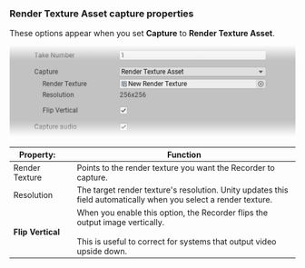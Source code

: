 <a name="RenderTextureAsset"></a>
### Render Texture Asset capture properties

These options appear when you set **Capture** to **Render Texture Asset**.

![](Images/CaptureOptionsRenderTextureAsset.png)

|Property:||Function|
|-|-|-|
|Render Texture   |   | Points to the render texture you want the Recorder to capture.  |
|Resolution   |   | The target render texture's resolution. Unity updates this field automatically when you select a render texture.   |
| **Flip Vertical** ||When you enable this option, the Recorder flips the output image vertically.<br/><br/> This is useful to correct for systems that output video upside down.|